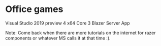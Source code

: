 ﻿# Office games

Visual Studio 2019 preview 4 x64
Core 3
Blazer Server App

Note: Come back when there are more tutorials on the internet for razer components or whatever MS calls it at that time :).
